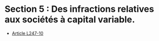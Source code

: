 # Section 5 : Des infractions relatives aux sociétés à capital variable.

- [Article L247-10](article-l247-10.md)
